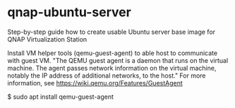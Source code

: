 # qnap-ubuntu-server
Step-by-step guide how to create usable Ubuntu server base image for QNAP Virtualization Station

Install VM helper tools (qemu-guest-agent) to able host to communicate with guest VM.
"The QEMU guest agent is a daemon that runs on the virtual machine. The agent passes network information on the virtual machine, notably the IP address of additional networks, to the host."
For more information, see https://wiki.qemu.org/Features/GuestAgent

$ sudo apt install qemu-guest-agent
